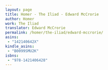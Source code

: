 ```yaml
---
layout: page
title: Homer - The Iliad - Edward McCrorie
author: Homer
work: The Iliad
translator: Edward McCrorie
permalink: /homer/the-iliad/edward-mccrorie/
asins:
 - "142140642X"
kindle_asins:
 - "B0099SMU2K"
isbns:
 - "978-1421406428"
---
```

